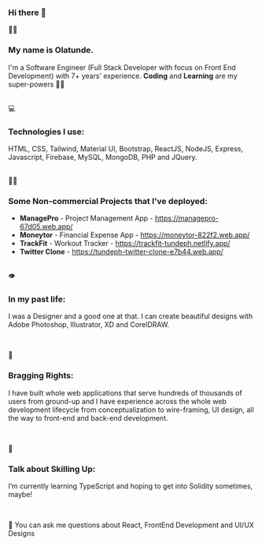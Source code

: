 ### Hi there 👋

<!--
**tundeph/tundeph** is a ✨ _special_ ✨ repository because its `README.md` (this file) appears on your GitHub profile.

Here are some ideas to get you started:
- 🔭 I’m currently working on ...
- 🌱 I’m currently learning ...
- 👯 I’m looking to collaborate on ...
- 🤔 I’m looking for help with ...
- 💬 Ask me about ...
- 📫 How to reach me: ...
- 😄 Pronouns: ...
- ⚡ Fun fact: ...
-->

 
🦸‍♂️ 
### <p>  My name is Olatunde. 
I'm a Software Engineer (Full Stack Developer with focus on Front End Development) with 7+ years’ experience. **Coding** and **Learning** are my super-powers 💪💪
</p><br>
💻

### <p>  Technologies I use: 
HTML, CSS, Tailwind, Material UI, Bootstrap, ReactJS, NodeJS, Express, Javascript, Firebase, MySQL, MongoDB, PHP and JQuery. 
</p>
<p><br>
🚀🚀
 
### <p> Some Non-commercial Projects that I've deployed: 

 - <b>ManagePro</b> - Project Management App - https://managepro-67d05.web.app/
 - <b>Moneytor</b> - Financial Expense App - https://moneytor-822f2.web.app/ 
 - <b>TrackFit</b> - Workout Tracker - https://trackfit-tundeph.netlify.app/
 - <b>Twitter Clone</b> - https://tundeph-twitter-clone-e7b44.web.app/
</p>
<p><br>
👁️
 
### <p>  In my past life: 
I was a Designer and a good one at that. I can create beautiful designs with Adobe Photoshop, Illustrator, XD and CorelDRAW. 
</p><br>

🧠 
### <p>  Bragging Rights: 
I have built whole web applications that serve hundreds of thousands of users from ground-up and I have experience across the whole web development lifecycle from conceptualization to wire-framing, UI design, all the way to front-end and back-end development.
</p><br>


🌱 
### <p>  Talk about Skilling Up: 
I’m currently learning TypeScript and hoping to get into Solidity sometimes, maybe!
</p><br>

<p>
💬 
You can ask me questions about React, FrontEnd Development and UI/UX Designs
</p>


